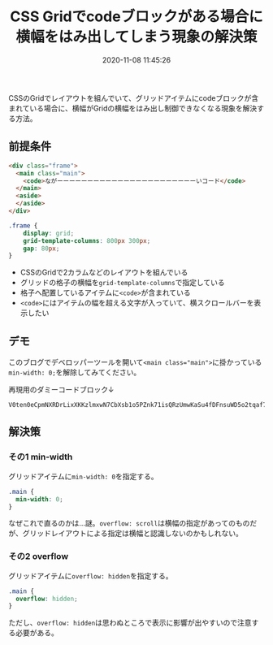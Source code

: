 ﻿---
title: CSS Gridでcodeブロックがある場合に横幅をはみ出してしまう現象の解決策
date: 2020-11-08 11:45:26
post_id: yetdfn
categories:
  - Web
  - Web制作
tags:
  - CSS
---

CSSのGridでレイアウトを組んでいて、グリッドアイテムにcodeブロックが含まれている場合に、横幅がGridの横幅をはみ出し制御できなくなる現象を解決する方法。

<!-- more -->


## 前提条件

```html
<div class="frame">
  <main class="main">
    <code>ながーーーーーーーーーーーーーーーーーーーーーーーいコード</code>
  </main>
  <aside>
  </aside>
</div>
```

```css
.frame {
    display: grid;
    grid-template-columns: 800px 300px;
    gap: 80px;
}
```

- CSSのGridで2カラムなどのレイアウトを組んでいる
- グリッドの格子の横幅を`grid-template-columns`で指定している
- 格子へ配置しているアイテムに`<code>`が含まれている
- `<code>`にはアイテムの幅を超える文字が入っていて、横スクロールバーを表示したい


## デモ

このブログでデベロッパーツールを開いて`<main class="main">`に掛かっている`min-width: 0;`を解除してみてください。

再現用のダミーコードブロック↓

```
V0ten0eCpmNXRDrLixXKKzlmxwN7CbXsb1o5PZnk71isQRzUmwKaSu4fDFnsuWD5o2tqaf70ozdQUOjyiBPNTkMoeku9Kek1HrCUAdmcubjXmOke3cOYjHf8efW91v26iTOLr0COMWgijqYacIIy94J4cEIi9zCnfqrhgmw5kEsxmyHTAuJAYF9Rid3k3N9Wg0qxL9OCPIyDxIArgn6KMPqEuvIUHHyGsSvy7uWjfC9b737K1xMO74NMVsDUvZWKgGLjU5e8ZMwGiR73hSPFtwtvRsSuYrVb5dyYylDDpyrZCiFtPMOlpOJcSpsQSfypFOHObZ0KMeNnDCKamGKP7GIR8CLhalxlOK0pQHQpP0Ei6gzzNLgZgahlJvSn418P5XiiSNr4qtpIMyLl
```

## 解決策

### その1 min-width

グリッドアイテムに`min-width: 0`を指定する。

```css
.main {
  min-width: 0;
}
```

なぜこれで直るのかは...謎。`overflow: scroll`は横幅の指定があってのものだが、グリッドレイアウトによる指定は横幅と認識しないのかもしれない。


### その2 overflow

グリッドアイテムに`overflow: hidden`を指定する。

```css
.main {
  overflow: hidden;
}
```

ただし、`overflow: hidden`は思わぬところで表示に影響が出やすいので注意する必要がある。

